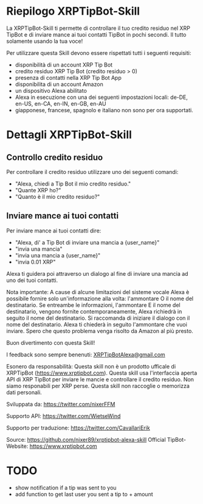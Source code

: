 # Riepilogo XRPTipBot-Skill 
La XRPTipBot-Skill ti permette di controllare il tuo credito residuo nel XRP TipBot e di inviare mance ai tuoi contatti TipBot in pochi secondi. Il tutto solamente usando la tua voce!

Per utilizzare questa Skill devono essere rispettati tutti i seguenti requisiti:
- disponibilità di un account XRP Tip Bot 
- credito residuo XRP Tip Bot (credito residuo > 0)
- presenza di contatti nella XRP Tip Bot App
- disponibilita di un account Amazon 
- un dispositivo Alexa abilitato
- Alexa in esecuzione con una dei seguenti impostazioni locali: de-DE, en-US, en-CA, en-IN, en-GB, en-AU
- giapponese, francese, spagnolo e italiano non sono per ora supportati.

# Dettagli XRPTipBot-Skill 

## Controllo credito residuo 
Per controllare il credito residuo utilizzare uno dei seguenti comandi: 
- "Alexa, chiedi a Tip Bot il mio credito residuo."
- "Quante XRP ho?"
- "Quanto è il mio credito residuo?"

## Inviare mance ai tuoi contatti
Per inviare mance ai tuoi contatti dire:
- "Alexa, di' a Tip Bot di inviare una mancia a {user_name}"
- "invia una mancia"
- "invia una mancia a {user_name}"
- "invia 0.01 XRP"

Alexa ti guidera poi attraverso un dialogo al fine di inviare una mancia ad uno dei tuoi contatti. 

Nota importante:
A cause di alcune limitazioni del sisteme vocale Alexa è possibile fornire solo un'informazione alla volta:
l'ammontare O il nome del destinatario.
Se entreambe le informazioni, l'ammontare E il nome del destinatario, vengono fornite contemporaneamente, Alexa richiedrà in seguito il nome del destinatario.
Si raccomanda di iniziare il dialogo con il nome del destinatario. Alexa ti chiederà in seguito l'ammontare che vuoi inviare.
Spero che questo problema venga risolto da Amazon al più presto.


Buon divertimento con questa Skill!

I feedback sono sempre benenuti:
XRPTipBotAlexa@gmail.com

Esonero da responsabilità:
Questa skill non è un prodotto ufficale di XRPTipBot (https://www.xrptipbot.com).
Questa skill usa l'interfaccia aperta API di XRP TipBot per inviare le mancie e controllare il credito residuo.
Non siamo responabili per XRP perse.
Questa skill non raccoglie o memorizza dati personali.

Sviluppata da:
https://twitter.com/nixerFFM

Supporto API:
https://twitter.com/WietseWind

Supporto per traduzione:
https://twitter.com/CavallariErik

Source: https://github.com/nixer89/xrptipbot-alexa-skill
Official TipBot-Website: https://www.xrptipbot.com

# TODO
- show notification if a tip was sent to you
- add function to get last user you sent a tip to + amount
